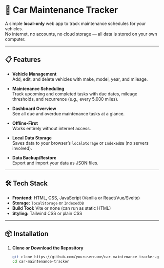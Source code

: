 # 🚗 Car Maintenance Tracker

A simple **local-only** web app to track maintenance schedules for your vehicles.  
No internet, no accounts, no cloud storage — all data is stored on your own computer.

---

## 📋 Features

- **Vehicle Management**  
  Add, edit, and delete vehicles with make, model, year, and mileage.

- **Maintenance Scheduling**  
  Track upcoming and completed tasks with due dates, mileage thresholds, and recurrence (e.g., every 5,000 miles).

- **Dashboard Overview**  
  See all due and overdue maintenance tasks at a glance.

- **Offline-First**  
  Works entirely without internet access.

- **Local Data Storage**  
  Saves data to your browser’s `localStorage` or `IndexedDB` (no servers involved).

- **Data Backup/Restore**  
  Export and import your data as JSON files.

---

## 🛠 Tech Stack

- **Frontend:** HTML, CSS, JavaScript (Vanilla or React/Vue/Svelte)
- **Storage:** `localStorage` or `IndexedDB`
- **Build Tool:** Vite or none (can run as static HTML)
- **Styling:** Tailwind CSS or plain CSS

---

## 📦 Installation

1. **Clone or Download the Repository**
   ```bash
   git clone https://github.com/yourusername/car-maintenance-tracker.git
   cd car-maintenance-tracker
